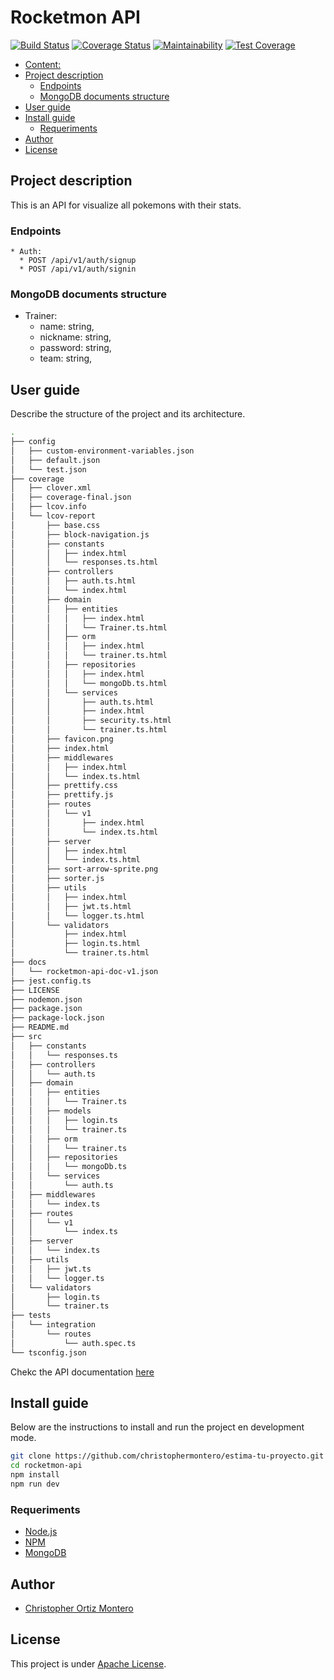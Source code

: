 # Rocketmon API

[![Build Status](https://travis-ci.com/christophermontero/rocketmon-api.svg?branch=master)](https://travis-ci.com/christophermontero/rocketmon-api)
[![Coverage Status](https://coveralls.io/repos/github/christophermontero/rocketmon-api/badge.svg?branch=master)](https://coveralls.io/github/christophermontero/rocketmon-api?branch=master)
[![Maintainability](https://api.codeclimate.com/v1/badges/7b5f9b0b7b5f9b0b7b5f/maintainability)](https://codeclimate.com/github/christophermontero/rocketmon-api/maintainability)
[![Test Coverage](https://api.codeclimate.com/v1/badges/7b5f9b0b7b5f9b0b7b5f/test_coverage)](https://codeclimate.com/github/christophermontero/rocketmon-api/test_coverage)

- [Content:](#content)
- [Project description](#project-description)
  - [Endpoints](#endpoints)
  - [MongoDB documents structure](#mongodb-documents-structure)
- [User guide](#user-guide)
- [Install guide](#install-guide)
  - [Requeriments](#requeriments)
- [Author](#autores)
- [License](#License)

## Project description

This is an API for visualize all pokemons with their stats.

### Endpoints

```
* Auth:
  * POST /api/v1/auth/signup
  * POST /api/v1/auth/signin
```

### MongoDB documents structure

- Trainer:
  - name: string,
  - nickname: string,
  - password: string,
  - team: string,

## User guide

Describe the structure of the project and its architecture.

```bash
.
├── config
│   ├── custom-environment-variables.json
│   ├── default.json
│   └── test.json
├── coverage
│   ├── clover.xml
│   ├── coverage-final.json
│   ├── lcov.info
│   └── lcov-report
│       ├── base.css
│       ├── block-navigation.js
│       ├── constants
│       │   ├── index.html
│       │   └── responses.ts.html
│       ├── controllers
│       │   ├── auth.ts.html
│       │   └── index.html
│       ├── domain
│       │   ├── entities
│       │   │   ├── index.html
│       │   │   └── Trainer.ts.html
│       │   ├── orm
│       │   │   ├── index.html
│       │   │   └── trainer.ts.html
│       │   ├── repositories
│       │   │   ├── index.html
│       │   │   └── mongoDb.ts.html
│       │   └── services
│       │       ├── auth.ts.html
│       │       ├── index.html
│       │       ├── security.ts.html
│       │       └── trainer.ts.html
│       ├── favicon.png
│       ├── index.html
│       ├── middlewares
│       │   ├── index.html
│       │   └── index.ts.html
│       ├── prettify.css
│       ├── prettify.js
│       ├── routes
│       │   └── v1
│       │       ├── index.html
│       │       └── index.ts.html
│       ├── server
│       │   ├── index.html
│       │   └── index.ts.html
│       ├── sort-arrow-sprite.png
│       ├── sorter.js
│       ├── utils
│       │   ├── index.html
│       │   ├── jwt.ts.html
│       │   └── logger.ts.html
│       └── validators
│           ├── index.html
│           ├── login.ts.html
│           └── trainer.ts.html
├── docs
│   └── rocketmon-api-doc-v1.json
├── jest.config.ts
├── LICENSE
├── nodemon.json
├── package.json
├── package-lock.json
├── README.md
├── src
│   ├── constants
│   │   └── responses.ts
│   ├── controllers
│   │   └── auth.ts
│   ├── domain
│   │   ├── entities
│   │   │   └── Trainer.ts
│   │   ├── models
│   │   │   ├── login.ts
│   │   │   └── trainer.ts
│   │   ├── orm
│   │   │   └── trainer.ts
│   │   ├── repositories
│   │   │   └── mongoDb.ts
│   │   └── services
│   │       └── auth.ts
│   ├── middlewares
│   │   └── index.ts
│   ├── routes
│   │   └── v1
│   │       └── index.ts
│   ├── server
│   │   └── index.ts
│   ├── utils
│   │   ├── jwt.ts
│   │   └── logger.ts
│   └── validators
│       ├── login.ts
│       └── trainer.ts
├── tests
│   └── integration
│       └── routes
│           └── auth.spec.ts
└── tsconfig.json
```

Chekc the API documentation [here]()

## Install guide

Below are the instructions to install and run the project en development mode.

```bash
git clone https://github.com/christophermontero/estima-tu-proyecto.git
cd rocketmon-api
npm install
npm run dev
```

### Requeriments

- [Node.js](https://nodejs.org/en/)
- [NPM](https://www.npmjs.com/)
- [MongoDB](https://www.mongodb.com/)

## Author

- [Christopher Ortiz Montero](https://github.com/christophermontero)

## License

This project is under [Apache License](https://www.apache.org/licenses/LICENSE-2.0).
